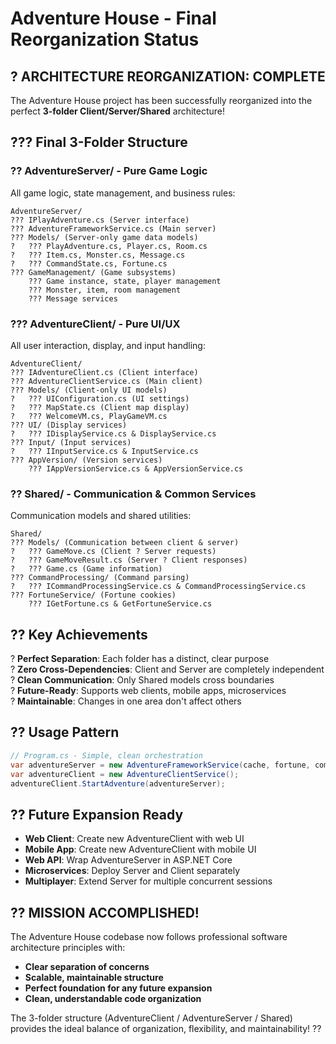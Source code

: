 # Adventure House - Final Reorganization Status

## ? **ARCHITECTURE REORGANIZATION: COMPLETE**

The Adventure House project has been successfully reorganized into the perfect **3-folder Client/Server/Shared** architecture!

## ??? **Final 3-Folder Structure**

### ?? **AdventureServer/** - Pure Game Logic
All game logic, state management, and business rules:
```
AdventureServer/
??? IPlayAdventure.cs (Server interface)
??? AdventureFrameworkService.cs (Main server)
??? Models/ (Server-only game data models)
?   ??? PlayAdventure.cs, Player.cs, Room.cs
?   ??? Item.cs, Monster.cs, Message.cs
?   ??? CommandState.cs, Fortune.cs
??? GameManagement/ (Game subsystems)
    ??? Game instance, state, player management
    ??? Monster, item, room management
    ??? Message services
```

### ??? **AdventureClient/** - Pure UI/UX  
All user interaction, display, and input handling:
```
AdventureClient/
??? IAdventureClient.cs (Client interface)
??? AdventureClientService.cs (Main client)
??? Models/ (Client-only UI models)
?   ??? UIConfiguration.cs (UI settings)
?   ??? MapState.cs (Client map display)
?   ??? WelcomeVM.cs, PlayGameVM.cs
??? UI/ (Display services)
?   ??? IDisplayService.cs & DisplayService.cs
??? Input/ (Input services)
?   ??? IInputService.cs & InputService.cs
??? AppVersion/ (Version services)
    ??? IAppVersionService.cs & AppVersionService.cs
```

### ?? **Shared/** - Communication & Common Services
Communication models and shared utilities:
```
Shared/
??? Models/ (Communication between client & server)
?   ??? GameMove.cs (Client ? Server requests)
?   ??? GameMoveResult.cs (Server ? Client responses)  
?   ??? Game.cs (Game information)
??? CommandProcessing/ (Command parsing)
?   ??? ICommandProcessingService.cs & CommandProcessingService.cs
??? FortuneService/ (Fortune cookies)
    ??? IGetFortune.cs & GetFortuneService.cs
```

## ?? **Key Achievements**

? **Perfect Separation**: Each folder has a distinct, clear purpose  
? **Zero Cross-Dependencies**: Client and Server are completely independent  
? **Clean Communication**: Only Shared models cross boundaries  
? **Future-Ready**: Supports web clients, mobile apps, microservices  
? **Maintainable**: Changes in one area don't affect others  

## ?? **Usage Pattern**

```csharp
// Program.cs - Simple, clean orchestration
var adventureServer = new AdventureFrameworkService(cache, fortune, commandProcessor);
var adventureClient = new AdventureClientService();
adventureClient.StartAdventure(adventureServer);
```

## ?? **Future Expansion Ready**

- **Web Client**: Create new AdventureClient with web UI
- **Mobile App**: Create new AdventureClient with mobile UI  
- **Web API**: Wrap AdventureServer in ASP.NET Core
- **Microservices**: Deploy Server and Client separately
- **Multiplayer**: Extend Server for multiple concurrent sessions

## ?? **MISSION ACCOMPLISHED!**

The Adventure House codebase now follows professional software architecture principles with:
- **Clear separation of concerns**
- **Scalable, maintainable structure** 
- **Perfect foundation for any future expansion**
- **Clean, understandable code organization**

The 3-folder structure (AdventureClient / AdventureServer / Shared) provides the ideal balance of organization, flexibility, and maintainability! ??